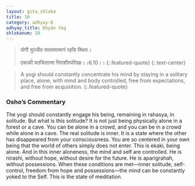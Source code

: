```yaml
---
layout: gita_shloka
title: 10
category: adhyay-6
adhyay_title: Dhyān Yog
shlokanum: 10
---
```


> योगी युञ्जीत सततमात्मानं रहसि स्थितः।<br><br>एकाकी यतचित्तात्मा निराशीरपरिग्रहः।।6.10।।
{:.featured-quote}
{:.text-center}

> A yogi should constantly concentrate his mind by staying in a solitary place, alone, with mind and body controlled, free from expectations, and free from acquisition.
{:.featured-quote}

### Osho’s Commentary
The yogi should constantly engage his being, remaining in rahasya, in solitude. But what is this solitude?
It is not just being physically alone in a forest or a cave. You can be alone in a crowd, and you can be in a crowd while alone in a cave. The real solitude is inner. It is a state where the other has disappeared from your consciousness. You are so centered in your own being that the world of others simply does not enter. This is ekaki, being alone.
And in this inner aloneness, the mind and self are controlled. He is nirashi, without hope, without desire for the future. He is aparigrahah, without possessions.
When these conditions are met—inner solitude, self-control, freedom from hope and possessions—the mind can be constantly yoked to the Self. This is the state of meditation.
